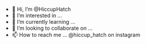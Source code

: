 - 👋 Hi, I’m @HiccupHatch
- 👀 I’m interested in ...
- 🌱 I’m currently learning ...
- 💞️ I’m looking to collaborate on ...
- 📫 How to reach me ... @hiccup_hatch on instagram

<!---
HiccupHatch/HiccupHatch is a ✨ special ✨ repository because its `README.md` (this file) appears on your GitHub profile.
You can click the Preview link to take a look at your changes.
--->
